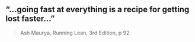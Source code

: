## “...going fast at everything is a recipe for getting lost faster...”

> Ash Maurya, Running Lean, 3rd Edition, p 92
